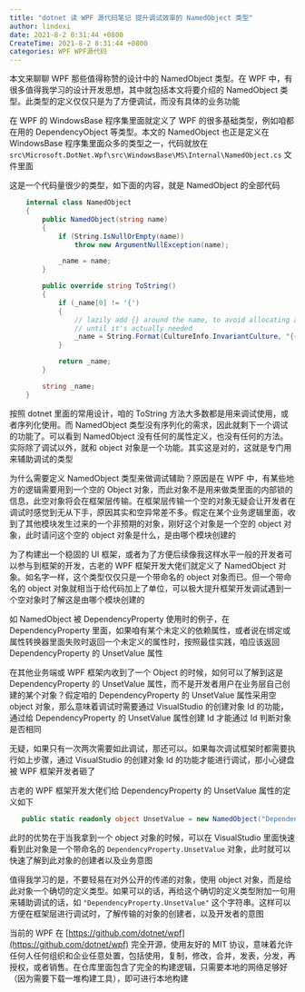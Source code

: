 ```yaml
---
title: "dotnet 读 WPF 源代码笔记 提升调试效率的 NamedObject 类型"
author: lindexi
date: 2021-8-2 8:31:44 +0800
CreateTime: 2021-8-2 8:31:44 +0800
categories: WPF WPF源代码
---
```


本文来聊聊 WPF 那些值得称赞的设计中的 NamedObject 类型。在 WPF 中，有很多值得我学习的设计开发思想，其中就包括本文将要介绍的 NamedObject 类型。此类型的定义仅仅只是为了方便调试，而没有具体的业务功能

<!--more-->



<!-- 标签：WPF，WPF源代码 -->
<!-- 发布 -->

在 WPF 的 WindowsBase 程序集里面就定义了 WPF 的很多基础类型，例如咱都在用的 DependencyObject 等类型。本文的 NamedObject 也正是定义在 WindowsBase 程序集里面众多的类型之一，代码就放在 `src\Microsoft.DotNet.Wpf\src\WindowsBase\MS\Internal\NamedObject.cs` 文件里面

这是一个代码量很少的类型，如下面的内容，就是 NamedObject 的全部代码

```csharp
    internal class NamedObject
    {
        public NamedObject(string name)
        {
            if (String.IsNullOrEmpty(name))
                throw new ArgumentNullException(name);

            _name = name;
        }

        public override string ToString()
        {
            if (_name[0] != '{')
            {
                // lazily add {} around the name, to avoid allocating a string
                // until it's actually needed
                _name = String.Format(CultureInfo.InvariantCulture, "{{{0}}}", _name);
            }

            return _name;
        }

        string _name;
    }
```

按照 dotnet 里面的常用设计，咱的 ToString 方法大多数都是用来调试使用，或者序列化使用。而 NamedObject 类型没有序列化的需求，因此就剩下一个调试的功能了。可以看到 NamedObject 没有任何的属性定义，也没有任何的方法。实际除了调试以外，就和 object 对象是一个功能。其实这是对的，这就是专门用来辅助调试的类型

为什么需要定义 NamedObject 类型来做调试辅助？原因是在 WPF 中，有某些地方的逻辑需要用到一个空的 Object 对象，而此对象不是用来做类里面的内部锁的信息，此空对象将会在框架层传输。在框架层传输一个空的对象无疑会让开发者在调试时感觉到无从下手，原因其实和空异常差不多。假定在某个业务逻辑里面，收到了其他模块发生过来的一个非预期的对象，刚好这个对象是一个空的 object 对象，此时请问这个空的 object 对象是什么，是由哪个模块创建的

为了构建出一个稳固的 UI 框架，或者为了方便后续像我这样水平一般的开发者可以参与到框架的开发，古老的 WPF 框架开发大佬们就定义了 NamedObject 对象。如名字一样，这个类型仅仅只是一个带命名的 object 对象而已。但一个带命名的 object 对象就相当于给代码加上了单位，可以极大提升框架开发调试遇到一个空对象时了解这是由哪个模块创建的

如 NamedObject 被 DependencyProperty 使用时的例子，在 DependencyProperty 里面，如果咱有某个未定义的依赖属性，或者说在绑定或属性转换器里面失败时返回一个未定义的属性时，按照最佳实践，咱应该返回 DependencyProperty 的 UnsetValue 属性

在其他业务端或 WPF 框架内收到了一个 Object 的时候，如何可以了解到这是 DependencyProperty 的 UnsetValue 属性，而不是开发者用户在业务层自己创建的某个对象？假定咱的 DependencyProperty 的 UnsetValue 属性采用空 object 对象，那么意味着调试时需要通过 VisualStudio 的创建对象 Id 的功能，通过给 DependencyProperty 的 UnsetValue 属性创建 Id 才能通过 Id 判断对象是否相同

无疑，如果只有一次两次需要如此调试，那还可以。如果每次调试框架时都需要执行如上步骤，通过 VisualStudio 的创建对象 Id 的功能才能进行调试，那小心键盘被 WPF 框架开发者砸了

古老的 WPF 框架开发大佬们给 DependencyProperty 的 UnsetValue 属性的定义如下

```csharp
   public static readonly object UnsetValue = new NamedObject("DependencyProperty.UnsetValue");
```

此时的优势在于当我拿到一个 object 对象的时候，可以在 VisualStudio 里面快速看到此对象是一个带命名的 `DependencyProperty.UnsetValue` 对象，此时就可以快速了解到此对象的创建者以及业务意图

值得我学习的是，不要轻易在对外公开的传递的对象，使用 object 对象，而是给此对象一个确切的定义类型。如果可以的话，再给这个确切的定义类型附加一句用来辅助调试的话，如 `"DependencyProperty.UnsetValue"` 这个字符串。这样可以方便在框架层进行调试时，了解传输的对象的创建者，以及开发者的意图

当前的 WPF 在 [https://github.com/dotnet/wpf](https://github.com/dotnet/wpf) 完全开源，使用友好的 MIT 协议，意味着允许任何人任何组织和企业任意处置，包括使用，复制，修改，合并，发表，分发，再授权，或者销售。在仓库里面包含了完全的构建逻辑，只需要本地的网络足够好（因为需要下载一堆构建工具），即可进行本地构建

